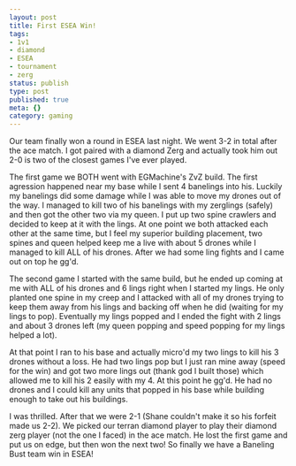 ```yaml
---
layout: post
title: First ESEA Win!
tags:
- 1v1
- diamond
- ESEA
- tournament
- zerg
status: publish
type: post
published: true
meta: {}
category: gaming
---
```

<p>Our team finally won a round in ESEA last night. We went 3-2 in total after the ace match. I got paired with a diamond Zerg and actually took him out 2-0 is two of the closest games I've ever played.</p><p>The first game we BOTH went with EGMachine's ZvZ build. The first agression happened near my base while I sent 4 banelings into his. Luckily my banelings did some damage while I was able to move my drones out of the way. I managed to kill two of his banelings with my zerglings (safely) and then got the other two via my queen. I put up two spine crawlers and decided to keep at it with the lings. At one point we both attacked each other at the same time, but I feel my superior building placement, two spines and queen helped keep me a live with about 5 drones while I managed to kill ALL of his drones. After we had some ling fights and I came out on top he gg'd.</p><p>The second game I started with the same build, but he ended up coming at me with ALL of his drones and 6 lings right when I started my lings. He only planted one spine in my creep and I attacked with all of my drones trying to keep them away from his lings and backing off when he did (waiting for my lings to pop). Eventually my lings popped and I ended the fight with 2 lings and about 3 drones left (my queen popping and speed popping for my lings helped a lot).</p><p>At that point I ran to his base and actually micro'd my two lings to kill his 3 drones without a loss. He had two lings pop but I just ran mine away (speed for the win) and got two more lings out (thank god I built those) which allowed me to kill his 2 easily with my 4. At this point he gg'd. He had no drones and I could kill any units that popped in his base while building enough to take out his buildings.</p><p>I was thrilled. After that we were 2-1 (Shane couldn't make it so his forfeit made us 2-2). We picked our terran diamond player to play their diamond zerg player (not the one I faced) in the ace match. He lost the first game and put us on edge, but then won the next two! So finally we have a Baneling Bust team win in ESEA!</p>
